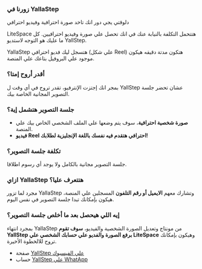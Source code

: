 ### زورنا في YallaStep 

دلوقتي يجي دور انك تاخد صورة احترافية وفيديو احترافي 

 LiteSpace هتتحمل التكلفة بالنيابة عنك في انك تحصل علي صورة وفيديو احترافيين. كل ما عليك هو التوجه لاستديو YallStep. 

YallaStep هتسجل ليك فديو احترافي (علي شكل Reel) هتكون مدتة دقيقه هيكون موجود علي البروفيل بتاعك علي المنصة. 

### أقدر أروح إمتا؟ 
بمجر انك إجتزت الإنترفيو، تقدر تروح في أي وقت ل YallStep عشان تحضر جلسة التصوير المجانية الخاصة بيك.

### جلسة التصوير هتشمل إية؟
* **صورة شخصية احترافية**، سوف يتم وضعها علي الملف الشخصي الخاص بيك علي المنصة.
* **فيديو Reel احترافي هتقدم فيه نفسك باللغة الإنجليزية لطلابك!**



### تكلفة جلسة التصوير؟ 

جلسة التصوير مجانية بالكامل ولا يوجد أي رسوم اطلاقا. 

### ازاي YallaStep هتتعرف عليا؟ 

مجرد لما تزور YallaStep وتشارك معهم **الايميل أو رقم التلفون** المسجلين علي المنصة، هيكون بإمكانك تبدا جلسة التصوير في نفس اليوم.

### إيه اللي هيحصل بعد ما أخلص جلسة التصوير؟ 

 بمجرد انتهاء YallaStep من مونتاج وتعديل الصورة الشخصية والفيديو، **سوف تقوم YallStep برفع الصورة والفديو علي حسابك الشخصي علي LiteSpace** وهيكون بإمكانك تروح للالخطوة الأخيرة.

* صفحة [YallStep علي الفيسبوك](https://www.facebook.com/yallasteppr)
* حساب [YallStep علي WhatApp](https://wa.me/+201154180366)



